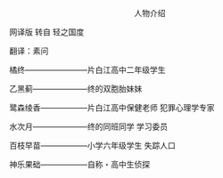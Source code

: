 <p align="center">人物介绍</p>

网译版 转自 轻之国度

翻译：素问

橘终————————片白江高中二年级学生

乙黑蓟———————终的双胞胎妹妹

鹭森绫香——————片白江高中保健老师 犯罪心理学专家

水次月———————终的同班同学 学习委员

百枝早苗——————小学六年级学生 失踪人口

神乐果础——————自称・高中生侦探


